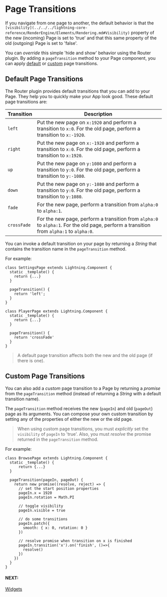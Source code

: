 # Page Transitions

If you navigate from one page to another, the default behavior is that the `[visibility](../../../lightning-core-reference/RenderEngine/Elements/Rendering.md#Visibility)` property of the
new (incoming) Page is set to 'true' and that this same property of the old (outgoing) Page is set to 'false'.

You can *override* this simple 'hide and show' behavior using the Router plugin. By adding a `pageTransition` method to your Page component, you can apply [default](#Default-Page-Transitions) or [custom](#Custom-Page-Transitions) page transitions.

## Default Page Transitions

The Router plugin provides default transitions that you can add to your Page. They help you to quickly make your App look good. These default page transitions are:

| Transition | Description |
|---|---|
| `left` | Put the new page on `x:1920` and perform a transition to `x:0`. For the old page, perform a transition to `x:-1920`. |
| `right` | Put the new page on `x:-1920` and perform a transition to `x:0`. For the old page, perform a transition to `x:1920`. |
| `up` | Put the new page on `y:1080` and perform a transition to `y:0`. For the old page, perform a transition to `y:-1080`. |
| `down` | Put the new page on `y:-1080` and perform a transition to `y:0`. For the old page, perform a transition to `y:1080`. |
| `fade` | For the new page, perform  a transition from `alpha:0` to `alpha:1`. |
| `crossFade` | For the new page, perform a transition from `alpha:0` to `alpha:1`. For the old page, perform a transition from `alpha:1` to `alpha:0`. |


You can invoke a default transition on your page by returning a *String* that contains the transition name in
the `pageTransition` method.

For example:

```
class SettingsPage extends Lightning.Component {
  static _template() {
    return {...}
  }

  pageTransition() {
    return 'left';
  }
}

class PlayerPage extends Lightning.Component {
  static _template() {
    return {...}
  }

  pageTransition() {
    return 'crossFade'
  }
}
```

> A default page transition affects both the new and the old page (if there is one).

## Custom Page Transitions

You can also add a *custom* page transition to a Page by returning a *promise* from the `pageTransition` method (instead of returning a *String* with a default transition name).

The `pageTransition` method receives the new (`pageIn`) and old (`pageOut`) page as its arguments. You can compose your own custom transition by setting any of the properties of either the new or the old page.

> When using custom page transitions, you must *explicitly* set the `visibility` of `pageIn` to 'true'. Also, you must *resolve* the promise returned in the `pageTransition` method.

For example:

```
class BrowsePage extends Lightning.Component {
  static _template() {
      return {...}
  }

  pageTransition(pageIn, pageOut) {
    return new promise((resolve, reject) => {
      // set the start position properties
      pageIn.x = 1920
      pageIn.rotation = Math.PI

      // toggle visibility
      pageIn.visible = true

      // do some transitions
      pageIn.patch({
        smooth: { x: 0, rotation: 0 }
      })

      // resolve promise when transition on x is finished
      pageIn.transition('x').on('finish', ()=>{
        resolve()
      })
    })
  }
}
```

#### NEXT:
[Widgets](widgets.md)
